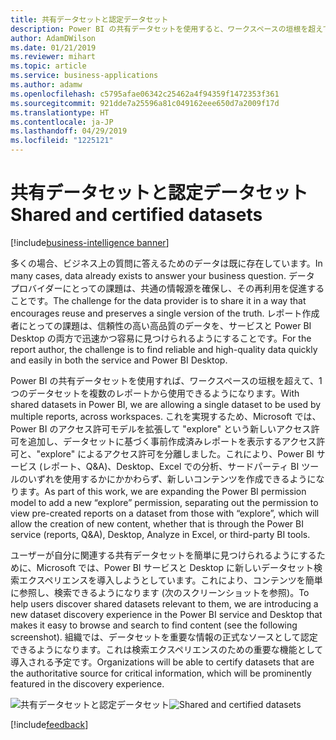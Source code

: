 ```yaml
---
title: 共有データセットと認定データセット
description: Power BI の共有データセットを使用すると、ワークスペースの垣根を超えて、1 つのデータセットを複数のレポートから使用できます。
author: AdamDWilson
ms.date: 01/21/2019
ms.reviewer: mihart
ms.topic: article
ms.service: business-applications
ms.author: adamw
ms.openlocfilehash: c5795afae06342c25462a4f94359f1472353f361
ms.sourcegitcommit: 921dde7a25596a81c049162eee650d7a2009f17d
ms.translationtype: HT
ms.contentlocale: ja-JP
ms.lasthandoff: 04/29/2019
ms.locfileid: "1225121"
---
```

# <a name="shared-and-certified-datasets"></a><span data-ttu-id="33cde-103">共有データセットと認定データセット</span><span class="sxs-lookup"><span data-stu-id="33cde-103">Shared and certified datasets</span></span>

[!include[business-intelligence banner](../../includes/business-intelligence.md)]

<span data-ttu-id="33cde-104">多くの場合、ビジネス上の質問に答えるためのデータは既に存在しています。</span><span class="sxs-lookup"><span data-stu-id="33cde-104">In many cases, data already exists to answer your business question.</span></span> <span data-ttu-id="33cde-105">データ プロバイダーにとっての課題は、共通の情報源を確保し、その再利用を促進することです。</span><span class="sxs-lookup"><span data-stu-id="33cde-105">The challenge for the data provider is to share it in a way that encourages reuse and preserves a single version of the truth.</span></span> <span data-ttu-id="33cde-106">レポート作成者にとっての課題は、信頼性の高い高品質のデータを、サービスと Power BI Desktop の両方で迅速かつ容易に見つけられるようにすることです。</span><span class="sxs-lookup"><span data-stu-id="33cde-106">For the report author, the challenge is to find reliable and high-quality data quickly and easily in both the service and Power BI Desktop.</span></span>

<span data-ttu-id="33cde-107">Power BI の共有データセットを使用すれば、ワークスペースの垣根を超えて、1 つのデータセットを複数のレポートから使用できるようになります。</span><span class="sxs-lookup"><span data-stu-id="33cde-107">With shared datasets in Power BI, we are allowing a single dataset to be used by multiple reports, across workspaces.</span></span> <span data-ttu-id="33cde-108">これを実現するため、Microsoft では、Power BI のアクセス許可モデルを拡張して "explore" という新しいアクセス許可を追加し、データセットに基づく事前作成済みレポートを表示するアクセス許可と、"explore" によるアクセス許可を分離しました。これにより、Power BI サービス (レポート、Q&A)、Desktop、Excel での分析、サードパーティ BI ツールのいずれを使用するかにかかわらず、新しいコンテンツを作成できるようになります。</span><span class="sxs-lookup"><span data-stu-id="33cde-108">As part of this work, we are expanding the Power BI permission model to add a new “explore” permission, separating out the permission to view pre-created reports on a dataset from those with “explore”, which will allow the creation of new content, whether that is through the Power BI service (reports, Q&A), Desktop, Analyze in Excel, or third-party BI tools.</span></span>

<span data-ttu-id="33cde-109">ユーザーが自分に関連する共有データセットを簡単に見つけられるようにするために、Microsoft では、Power BI サービスと Desktop に新しいデータセット検索エクスペリエンスを導入しようとしています。これにより、コンテンツを簡単に参照し、検索できるようになります (次のスクリーンショットを参照)。</span><span class="sxs-lookup"><span data-stu-id="33cde-109">To help users discover shared datasets relevant to them, we are introducing a new dataset discovery experience in the Power BI service and Desktop that makes it easy to browse and search to find content (see the following screenshot).</span></span>
<span data-ttu-id="33cde-110">組織では、データセットを重要な情報の正式なソースとして認定できるようになります。これは検索エクスペリエンスのための重要な機能として導入される予定です。</span><span class="sxs-lookup"><span data-stu-id="33cde-110">Organizations will be able to certify datasets that are the authoritative source for critical information, which will be prominently featured in the discovery experience.</span></span>

<span data-ttu-id="33cde-111">![共有データセットと認定データセット](media/shared-certified-datasets-1.png "共有データセットと認定データセット")</span><span class="sxs-lookup"><span data-stu-id="33cde-111">![Shared and certified datasets](media/shared-certified-datasets-1.png "Shared and certified datasets")</span></span>

[!include[feedback](../includes/service-feedback.md)]